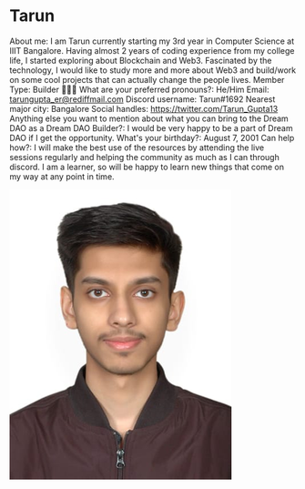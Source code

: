 # Tarun

About me: I am Tarun currently starting my 3rd year in Computer Science at IIIT Bangalore. Having almost 2 years of coding experience from my college life, I started exploring about Blockchain and Web3. Fascinated by the technology, I would like to study more and more about Web3 and build/work on some cool projects that can actually change the people lives.
Member Type: Builder 👷🏾‍♀️
What are your preferred pronouns?: He/Him
Email: tarungupta_er@rediffmail.com
Discord username: Tarun#1692
Nearest major city: Bangalore
Social handles: https://twitter.com/Tarun_Gupta13
Anything else you want to mention about what you can bring to the Dream DAO as a Dream DAO Builder?: I would be very happy to be a part of Dream DAO if I get the opportunity.
What's your birthday?: August 7, 2001
Can help how?: I will make the best use of the resources by attending the live sessions regularly and helping the community as much as I can through discord. I am a learner, so will be happy to learn new things that come on my way at any point in time.

![Tarun_img.jpeg](Tarun%2099a48648f3aa49d9aefba963c2bc0cba/Tarun_img.jpeg)